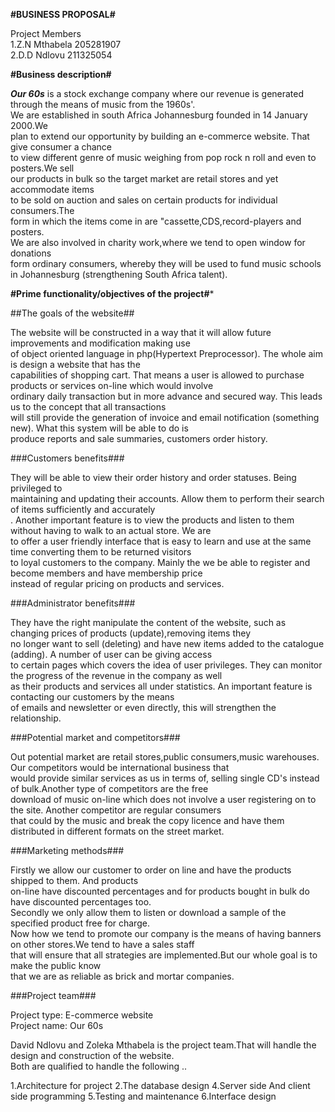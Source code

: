 **#BUSINESS PROPOSAL#**			
	
Project Members		
1.Z.N Mthabela	205281907		
2.D.D Ndlovu	211325054	
	
**#Business description#**		
		
**_Our 60s_** is a stock exchange company where our revenue is generated through the means of music from the 1960s'. 		
We are established in south Africa Johannesburg founded in 14 January 2000.We		
 plan to extend our opportunity by building an e-commerce  website. That give consumer a chance		
 to view different genre of music weighing from pop rock n roll and even to posters.We sell		
our products in bulk so the target market are retail stores and yet accommodate items		
 to be sold on auction and sales on certain products for individual consumers.The 		
 form in which the items come in are "cassette,CDS,record-players and posters.		
We are also involved in charity work,where we tend to open window for donations 		
form ordinary consumers, whereby they will be used to fund music schools in Johannesburg (strengthening South Africa talent).	
		
**#Prime functionality/objectives of the project#***		
		
##The goals of the website##		
		
The website will be constructed in a way that it will allow future improvements and modification making use		
of object oriented language in php(Hypertext Preprocessor). The whole aim is design a website that has the		
capabilities of shopping cart. That means a user is allowed to purchase products or services on-line which would involve 		
ordinary daily transaction but in more advance and secured way. This leads us to the concept that all transactions		
will still provide the generation of invoice and email notification (something new). What this system will be able to do is		
produce reports and sale summaries, customers order history.		
		
###Customers benefits###		
		
They will be able to view their order history and order statuses. Being privileged to		
maintaining and updating their accounts. Allow them to perform their search of items sufficiently and accurately		
. Another important feature is to view the products and listen to them without having to walk to an actual store. We are		
to offer a user friendly interface that is easy to learn and use at the same time converting them to be returned visitors		
to loyal customers to the company. Mainly the we be able to register and become members and have membership price		
instead of regular pricing on products and services.		
		
###Administrator benefits###		
		
They have the right manipulate the content of the website, such as changing prices of products (update),removing items they		
no longer want to sell (deleting) and have new items added to the catalogue (adding). A number of user can be giving access		
to certain pages which covers the idea of user privileges. They can monitor the progress of the revenue in the company as well		
as their products and services all under statistics. An important feature is contacting our customers by the means		
of emails and newsletter or even directly, this will strengthen the relationship.		
		
###Potential market and competitors###		
		
Out potential market are retail stores,public consumers,music warehouses. Our competitors would be international business that		
would provide similar services as us in terms of, selling single CD's instead of bulk.Another type of competitors are the free		
download of music on-line which does not involve a user registering on to the site. Another competitor are regular consumers		
that could by the music and break the copy licence and have them distributed in different formats on the street market.		
		
###Marketing methods###		
		
Firstly we allow our customer to order on line and have the products shipped to them.  And products		
on-line have discounted percentages and for products bought in bulk do have discounted percentages too.		
Secondly we only allow them to listen or download a sample of the specified product free for charge.		
 Now how we tend to promote our company is the means of having banners on other stores.We tend to have a sales staff		
that will ensure that all strategies are implemented.But our whole goal is to make the public know		
that we are as reliable as brick and mortar companies. 		
		
###Project team###		
		
Project type: E-commerce website		
Project name: Our 60s	
		
David Ndlovu and Zoleka Mthabela is the project team.That will handle the design and construction of the website.		
Both are qualified to handle the following ..		
		
1.Architecture for project
2.The database design
4.Server side And client side programming
5.Testing and maintenance
6.Interface design		

	
		

